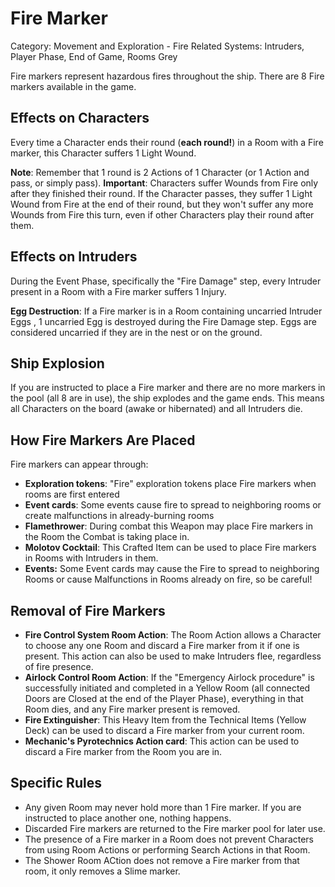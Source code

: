 # Fire Marker

Category: Movement and Exploration - Fire
Related Systems: Intruders, Player Phase, End of Game, Rooms Grey

Fire markers represent hazardous fires throughout the ship. There are 8 Fire markers available in the game.

## Effects on Characters

Every time a Character ends their round (**each round!**) in a Room with a Fire marker, this Character suffers 1 Light Wound.

**Note**: Remember that 1 round is 2 Actions of 1 Character (or 1 Action and pass, or simply pass).
**Important**: Characters suffer Wounds from Fire only after they finished their round. If the Character passes, they suffer 1 Light Wound from Fire at the end of their round, but they won't suffer any more Wounds from Fire this turn, even if other Characters play their round after them.

## Effects on Intruders

During the Event Phase, specifically the "Fire Damage" step, every Intruder present in a Room with a Fire marker suffers 1 Injury.

**Egg Destruction**: If a Fire marker is in a Room containing uncarried Intruder Eggs , 1 uncarried Egg is destroyed during the Fire Damage step. Eggs are considered uncarried if they are in the nest or on the ground.

## Ship Explosion

If you are instructed to place a Fire marker and there are no more markers in the pool (all 8 are in use), the ship explodes and the game ends. This means all Characters on the board (awake or hibernated) and all Intruders die.

## How Fire Markers Are Placed

Fire markers can appear through:

- **Exploration tokens**: "Fire" exploration tokens place Fire markers when rooms are first entered
- **Event cards**: Some events cause fire to spread to neighboring rooms or create malfunctions in already-burning rooms
- **Flamethrower**: During combat this Weapon may place Fire markers in the Room the Combat is taking place in.
- **Molotov Cocktail**: This Crafted Item can be used to place Fire markers in Rooms with Intruders in them.
- **Events:** Some Event cards may cause the Fire to spread to neighboring Rooms or cause Malfunctions in Rooms already on fire, so be careful!

## Removal of Fire Markers

- **Fire Control System Room Action**: The Room Action allows a Character to choose any one Room and discard a Fire marker from it if one is present. This action can also be used to make Intruders flee, regardless of fire presence.
- **Airlock Control Room Action**: If the "Emergency Airlock procedure" is successfully initiated and completed in a Yellow Room (all connected Doors are Closed at the end of the Player Phase), everything in that Room dies, and any Fire marker present is removed.
- **Fire Extinguisher**: This Heavy Item from the Technical Items (Yellow Deck) can be used to discard a Fire marker from your current room.
- **Mechanic's Pyrotechnics Action card**: This action can be used to discard a Fire marker from the Room you are in.

## Specific Rules

- Any given Room may never hold more than 1 Fire marker. If you are instructed to place another one, nothing happens.
- Discarded Fire markers are returned to the Fire marker pool for later use.
- The presence of a Fire marker in a Room does not prevent Characters from using Room Actions or performing Search Actions in that Room.
- The Shower Room ACtion does not remove a Fire marker from that room, it only removes a Slime marker.
